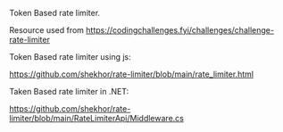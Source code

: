 Token Based rate limiter.

Resource used from https://codingchallenges.fyi/challenges/challenge-rate-limiter

Token Based rate limiter using js:

https://github.com/shekhor/rate-limiter/blob/main/rate_limiter.html

Taken Based rate limiter in .NET:

https://github.com/shekhor/rate-limiter/blob/main/RateLimiterApi/Middleware.cs


